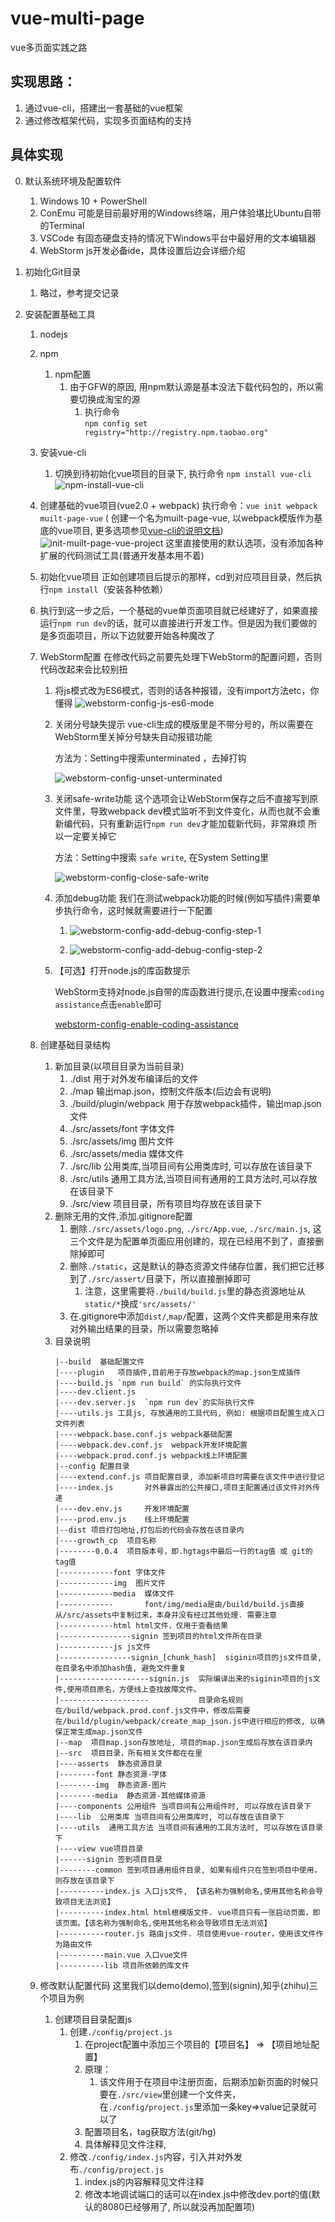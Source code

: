 # vue-multi-page
vue多页面实践之路

##  实现思路：
1.  通过vue-cli，搭建出一套基础的vue框架
2.  通过修改框架代码，实现多页面结构的支持

##  具体实现

0.  默认系统环境及配置软件
    1.  Windows 10 + PowerShell
    2.  ConEmu
        可能是目前最好用的Windows终端，用户体验堪比Ubuntu自带的Terminal
    3.  VSCode
        有固态硬盘支持的情况下Windows平台中最好用的文本编辑器
    4.  WebStorm
        js开发必备ide，具体设置后边会详细介绍


1.  初始化Git目录
    1.  略过，参考提交记录
2.  安装配置基础工具
    1.  nodejs
    2.  npm
        1.  npm配置
            1.  由于GFW的原因, 用npm默认源是基本没法下载代码包的，所以需要切换成淘宝的源
                1.  执行命令  
                    ` npm config set registry="http://registry.npm.taobao.org" `

    3.  安装vue-cli
        1.  切换到待初始化vue项目的目录下, 执行命令 `npm install vue-cli`
            ![npm-install-vue-cli](./img/npm-install-vue-cli.png)
    4.  创建基础的vue项目(vue2.0 + webpack)
        执行命令：`vue init webpack muilt-page-vue` ( 创建一个名为muilt-page-vue, 以webpack模版作为基底的vue项目, 更多选项参见[vue-cli的说明文档](https://github.com/vuejs/vue-cli))
        ![init-muilt-page-vue-project](./img/init-muilt-page-vue-project.png)
        这里直接使用的默认选项，没有添加各种扩展的代码测试工具(普通开发基本用不着)
    5.  初始化vue项目
        正如创建项目后提示的那样，cd到对应项目目录，然后执行`npm install`（安装各种依赖）
    6.  执行到这一步之后，一个基础的vue单页面项目就已经建好了，如果直接运行`npm run dev`的话，就可以直接进行开发工作。但是因为我们要做的是多页面项目，所以下边就要开始各种魔改了
    7.  WebStorm配置
        在修改代码之前要先处理下WebStorm的配置问题，否则代码改起来会比较别扭
        1.  将js模式改为ES6模式，否则的话各种报错，没有import方法etc，你懂得
            ![webstorm-config-js-es6-mode](./img/webstorm-config-js-es6-mode.png)
        2.  关闭分号缺失提示
            vue-cli生成的模版里是不带分号的，所以需要在WebStorm里关掉分号缺失自动报错功能

            方法为：Setting中搜索unterminated ，去掉打钩

            ![webstorm-config-unset-unterminated](./img/webstorm-config-unset-unterminated.png)

        3.  关闭safe-write功能
            这个选项会让WebStorm保存之后不直接写到原文件里，导致webpack dev模式监听不到文件变化，从而也就不会重新编代码，只有重新运行`npm run dev`才能加载新代码，非常麻烦
            所以一定要关掉它

            方法：Setting中搜索 `safe write`, 在System Setting里

            ![webstorm-config-close-safe-write](./img/webstorm-config-close-safe-write.png)

        4.  添加debug功能
            我们在测试webpack功能的时候(例如写插件)需要单步执行命令，这时候就需要进行一下配置

            1.
                ![webstorm-config-add-debug-config-step-1](./img/webstorm-config-add-debug-config-step-1.png)

            2.
                ![webstorm-config-add-debug-config-step-2](./img/webstorm-config-add-debug-config-step-2.png)
        5.  【可选】打开node.js的库函数提示

            WebStorm支持对node.js自带的库函数进行提示,在设置中搜索`coding assistance`点击`enable`即可

            [webstorm-config-enable-coding-assistance](./img/webstorm-config-enable-coding-assistance.png)

    8.  创建基础目录结构
        1.  新加目录(以项目目录为当前目录)
            1.  ./dist
                用于对外发布编译后的文件
            2.  ./map
                输出map.json，控制文件版本(后边会有说明)
            3.  ./build/plugin/webpack
                用于存放webpack插件，输出map.json文件
            4.  ./src/assets/font
                字体文件
            5.  ./src/assets/img
                图片文件
            6.  ./src/assets/media
                媒体文件
            7.  ./src/lib
                公用类库,当项目间有公用类库时, 可以存放在该目录下
            7.  ./src/utils
                通用工具方法,当项目间有通用的工具方法时,可以存放在该目录下
            7.  ./src/view
                项目目录，所有项目均存放在该目录下
        2.  删除无用的文件,添加.gitignore配置
            1.  删除`./src/assets/logo.png`, `./src/App.vue`, `./src/main.js`, 这三个文件是为配置单页面应用创建的，现在已经用不到了，直接删除掉即可
            2.  删除`./static`，这是默认的静态资源文件储存位置，我们把它迁移到了`./src/assert/`目录下，所以直接删掉即可
                1.  注意，这里需要将`./build/build.js`里的静态资源地址从`static/*`换成`'src/assets/'`
            3.  在.gitignore中添加`dist/`,`map/`配置，这两个文件夹都是用来存放对外输出结果的目录，所以需要忽略掉
        3.  目录说明
            ```
            |--build  基础配置文件
            |----plugin   项目插件,目前用于存放webpack的map.json生成插件
            |----build.js `npm run build` 的实际执行文件
            |----dev.client.js
            |----dev.server.js  `npm run dev`的实际执行文件
            |----utils.js 工具js, 存放通用的工具代码, 例如: 根据项目配置生成入口文件列表
            |----webpack.base.conf.js webpack基础配置
            |----webpack.dev.conf.js  webpack开发环境配置
            |----webpack.prod.conf.js webpack线上环境配置
            |--config 配置目录
            |----extend.conf.js 项目配置目录, 添加新项目时需要在该文件中进行登记
            |----index.js       对外暴露出的公共接口,项目主配置通过该文件对外传递
            |----dev.env.js     开发环境配置
            |----prod.env.js    线上环境配置
            |--dist 项目打包地址,打包后的代码会存放在该目录内
            |----growth_cp  项目名称
            |--------0.0.4  项目版本号，即.hgtags中最后一行的tag值 或 git的tag值
            |------------font 字体文件
            |------------img  图片文件
            |------------media  媒体文件
            |------------       font/img/media是由/build/build.js直接从/src/assets中复制过来，本身并没有经过其他处理. 需要注意
            |------------html html文件，仅用于查看结果
            |----------------signin 签到项目的html文件所在目录
            |------------js js文件
            |----------------signin_[chunk_hash]  siginin项目的js文件目录, 在目录名中添加hash值, 避免文件重复
            |--------------------signin.js  实际编译出来的siginin项目的js文件,使用项目原名，方便线上查找故障文件。
            |--------------------           目录命名规则在/build/webpack.prod.conf.js文件中，修改后需要在/build/plugin/webpack/create_map_json.js中进行相应的修改, 以确保正常生成map.json文件
            |--map  项目map.json存放地址, 项目的map.json生成后存放在该目录内
            |--src  项目目录，所有相关文件都在在里
            |----asserts  静态资源目录
            |--------font 静态资源-字体
            |--------img  静态资源-图片
            |--------media  静态资源-其他媒体资源
            |----components 公用组件 当项目间有公用组件时, 可以存放在该目录下
            |----lib  公用类库 当项目间有公用类库时, 可以存放在该目录下
            |----utils  通用工具方法 当项目间有通用的工具方法时, 可以存放在该目录下
            |----view vue项目目录
            |------signin 签到项目目录
            |--------common 签到项目通用组件目录, 如果有组件只在签到项目中使用，则存放在该目录下
            |----------index.js 入口js文件, 【该名称为强制命名,使用其他名称会导致项目无法浏览】
            |----------index.html html根模版文件. vue项目只有一张启动页面，即该页面。【该名称为强制命名,使用其他名称会导致项目无法浏览】
            |----------router.js 路由js文件. 项目使用vue-router，使用该文件作为路由文件
            |----------main.vue 入口vue文件
            |----------lib 项目所依赖的库文件
            ```
    9.  修改默认配置代码
        这里我们以demo(demo),签到(signin),知乎(zhihu)三个项目为例
        1.  创建项目目录配置js
            1.  创建`./config/project.js`
                1.  在project配置中添加三个项目的【项目名】 => 【项目地址配置】
                2.  原理：
                    1.  该文件用于在项目中注册页面，后期添加新页面的时候只要在`./src/view`里创建一个文件夹，在`./config/project.js`里添加一条key=>value记录就可以了
                3.  配置项目名，tag获取方法(git/hg)
                2.  具体解释见文件注释,
            2.  修改`./config/index.js`内容，引入并对外发布`./config/project.js`
                1.  index.js的内容解释见文件注释
                2.  修改本地调试端口的话可以在index.js中修改dev.port的值(默认的8080已经够用了, 所以就没再加配置项)
